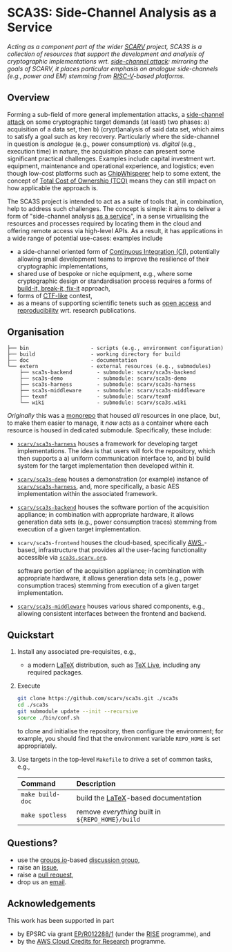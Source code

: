 # SCA3S: Side-Channel Analysis as a Service

<!--- -------------------------------------------------------------------- --->

*Acting as a component part of the wider
[SCARV](https://www.scarv.org)
project,
SCA3S is a collection of resources that support the development 
and analysis of cryptographic implementations wrt.
[side-channel attack](https://en.wikipedia.org/wiki/Side-channel_attack):
mirroring the goals of SCARV, it places particular emphasis on analogue 
side-channels (e.g., power and EM) stemming from
[RISC-V](https://riscv.org)-based
platforms.*

<!--- -------------------------------------------------------------------- --->

## Overview

Forming a sub-field of more general implementation attacks, a
[side-channel attack](https://en.wikipedia.org/wiki/Side-channel_attack)
on some cryptographic target demands (at least) two phases:
a) acquisition of a data set,
   then
b) (crypt)analysis of said data set, which aims to satisfy a
   goal such as key recovery.
Particularly where the side-channel in question is
*analogue* (e.g., power consumption)
vs.
 *digital* (e.g., execution time)
in nature, the acquisition phase can present some significant
practical challenges.  Examples include
capital investment wrt. equipment, maintenance and operational experience, and logistics;
even though low-cost platforms such as
[ChipWhisperer](https://newae.com/tools/chipwhisperer)
help to some extent, the concept of
[Total Cost of Ownership (TCO)](https://en.wikipedia.org/wiki/Total_cost_of_ownership)
means they can still impact on how applicable the approach is.

The SCA3S project is intended to act as a suite of tools that, 
in combination, help to address such challenges.  The concept 
is simple: it aims to deliver a form of
"side-channel analysis [as a service](https://en.wikipedia.org/wiki/As_a_service)",
in a sense virtualising the resources and processes required
by locating them in the cloud and offering remote access via
high-level APIs.  As a result, it has applications in a wide
range of potential use-cases: examples include

- a side-channel oriented form of
  [Continuous Integration (CI)](https://en.wikipedia.org/wiki/Continuous_integration),
  potentially allowing small development teams to improve the
  resilience of their cryptographic implementations,
- shared use of bespoke or niche equipment, e.g., where some
  cryptographic design or standardisation process requires a
  forms of
  [build-it, break-it, fix-it](https://builditbreakit.org) 
  approach,
- forms of
  [CTF-like](https://en.wikipedia.org/wiki/Capture_the_flag#Computer_security)
  contest,
- as a means of supporting scientific tenets such as
  [open access](https://en.wikipedia.org/wiki/Open_access)
  and
  [reproducibility](https://en.wikipedia.org/wiki/Reproducibility)
  wrt. research publications.

<!--- -------------------------------------------------------------------- --->

## Organisation

```
├── bin                    - scripts (e.g., environment configuration)
├── build                  - working directory for build
├── doc                    - documentation
└── extern                 - external resources (e.g., submodules)
    ├── sca3s-backend        - submodule: scarv/sca3s-backend
    ├── sca3s-demo           - submodule: scarv/sca3s-demo
    ├── sca3s-harness        - submodule: scarv/sca3s-harness
    ├── sca3s-middleware     - submodule: scarv/sca3s-middleware
    ├── texmf                - submodule: scarv/texmf
    └── wiki                 - submodule: scarv/sca3s.wiki
```

*Originally* this was a 
[monorepo](https://en.wikipedia.org/wiki/Monorepo)
that housed *all* resources in one place, but, to make them easier to 
manage, it *now* acts as a container where each resource is housed in 
dedicated submodule.  Specifically, these include:

- [`scarv/sca3s-harness`](https://github.com/scarv/sca3s-harness)
  houses a
  framework for developing target implementations.  The idea is
  that users will fork the repository, which then supports a
  a) uniform communication interface to,
     and
  b) build system for
  the target implementation then developed within it.

- [`scarv/sca3s-demo`](https://github.com/scarv/sca3s-demo)
  houses a
  demonstration (or example) instance of
  [`scarv/sca3s-harness`](https://github.com/scarv/sca3s-harness),
  and, more specifically, a basic AES implementation within the
  associated framework.

- [`scarv/sca3s-backend`](https://github.com/scarv/sca3s-backend)
  houses the
  software portion of the acquisition appliance; in combination
  with appropriate hardware, it allows generation data sets
  (e.g., power consumption traces)
  stemming from execution of a given target implementation.

- `scarv/sca3s-frontend`
  houses the
  cloud-based, specifically
  [AWS](https://aws.amazon.com)_-based,
  infrastructure that provides all the user-facing functionality
  accessible via
  [`sca3s.scarv.org`](https://sca3s.scarv.org).

  software portion of the acquisition appliance; in combination
  with appropriate hardware, it allows generation data sets
  (e.g., power consumption traces)
  stemming from execution of a given target implementation.

- [`scarv/sca3s-middleware`](https://github.com/scarv/sca3s-middleware)
  houses various
  shared components, e.g., allowing consistent interfaces between 
  the frontend and backend.

<!--- -------------------------------------------------------------------- --->

## Quickstart

1. Install any associated pre-requisites, e.g.,

   - a modern 
     [LaTeX](https://www.latex-project.org)
     distribution,
     such as
     [TeX Live](https://www.tug.org/texlive),
     including any required packages.

2. Execute

   ```sh
   git clone https://github.com/scarv/sca3s.git ./sca3s
   cd ./sca3s
   git submodule update --init --recursive
   source ./bin/conf.sh
   ```

   to clone and initialise the repository,
   then configure the environment;
   for example, you should find that the environment variable
   `REPO_HOME`
   is set appropriately.

3. Use targets in the top-level `Makefile` to drive a set of
   common tasks, e.g.,

   | Command                   | Description                                                                          |
   | :------------------------ | :----------------------------------------------------------------------------------- |
   | `make build-doc`          | build the [LaTeX](https://www.latex-project.org)-based documentation                 |
   | `make spotless`           | remove *everything* built in `${REPO_HOME}/build`                                    |

<!--- -------------------------------------------------------------------- --->

## Questions?

- use the
  [groups.io](https://groups.io)-based [discussion group](https://scarv.groups.io/g/sca3s),
- raise an
  [issue](https://github.com/scarv/sca3s/issues),
- raise a
  [pull request](https://github.com/scarv/sca3s/pulls),
- drop us an 
  [email](mailto:info@scarv.org?subject=sca3s).

<!--- -------------------------------------------------------------------- --->

## Acknowledgements

This work has been supported in part 

- by EPSRC via grant 
  [EP/R012288/1](https://gow.epsrc.ukri.org/NGBOViewGrant.aspx?GrantRef=EP/R012288/1) (under the [RISE](https://www.ukrise.org) programme), 
  and 
- by the
  [AWS Cloud Credits for Research](https://aws.amazon.com/research-credits)
  programme.

<!--- -------------------------------------------------------------------- --->
